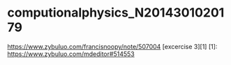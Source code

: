 # computionalphysics_N2014301020179

https://www.zybuluo.com/francisnoopy/note/507004
 [excercise 3][1] [1]: https://www.zybuluo.com/mdeditor#514553

